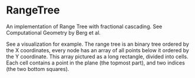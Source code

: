 RangeTree
=========

An implementation of Range Tree with fractional cascading.
See Computational Geometry by Berg et al.

See a visualization for example. The range tree is an binary tree ordered
by the X coordinates, every node has an array of all points below it ordered
by the Y coordinate. This array pictured as a long rectangle, divided into
cells. Each cell contains a point in the plane (the topmost part), and two
indices (the two bottom squares).
